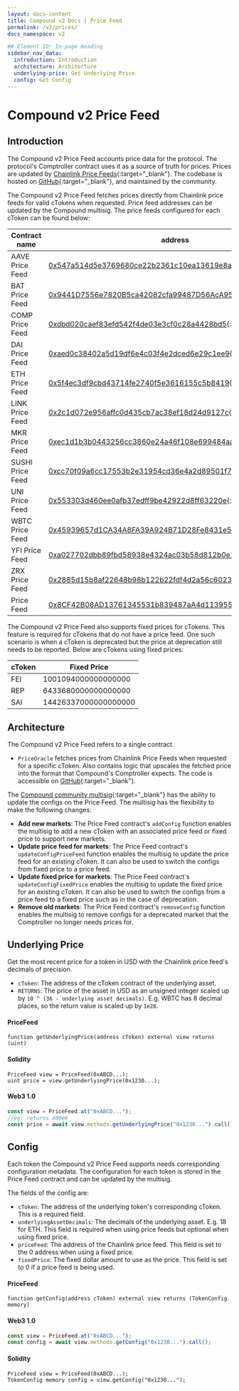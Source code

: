 ```yaml
---
layout: docs-content
title: Compound v2 Docs | Price Feed
permalink: /v2/prices/
docs_namespace: v2

## Element ID: In-page Heading
sidebar_nav_data:
  introduction: Introduction
  architecture: Architecture
  underlying-price: Get Underlying Price
  config: Get Config
---
```


# Compound v2 Price Feed

## Introduction

The Compound v2 Price Feed accounts price data for the protocol. The protocol's Comptroller contract uses it as a source of truth for prices. Prices are updated by [Chainlink Price Feeds](https://data.chain.link/){:target="_blank"}. The codebase is hosted on [GitHub](https://github.com/smartcontractkit/open-oracle/blob/master/contracts/PriceOracle/PriceOracle.sol){:target="_blank"}, and maintained by the community.

The Compound v2 Price Feed fetches prices directly from Chainlink price feeds for valid cTokens when requested. Price feed addresses can be updated by the Compound multisig. The price feeds configured for each cToken can be found below:

| Contract name | address |
|---------------|---------|
| AAVE Price Feed  | [0x547a514d5e3769680ce22b2361c10ea13619e8a9](https://etherscan.io/address/0x547a514d5e3769680ce22b2361c10ea13619e8a9){:target="_blank"} |
| BAT Price Feed   | [0x9441D7556e7820B5ca42082cfa99487D56AcA958](https://etherscan.io/address/0x9441D7556e7820B5ca42082cfa99487D56AcA958){:target="_blank"} |
| COMP Price Feed  | [0xdbd020caef83efd542f4de03e3cf0c28a4428bd5](https://etherscan.io/address/0xdbd020caef83efd542f4de03e3cf0c28a4428bd5){:target="_blank"} |
| DAI Price Feed   | [0xaed0c38402a5d19df6e4c03f4e2dced6e29c1ee9](https://etherscan.io/address/0xaed0c38402a5d19df6e4c03f4e2dced6e29c1ee9){:target="_blank"} |
| ETH Price Feed   | [0x5f4ec3df9cbd43714fe2740f5e3616155c5b8419](https://etherscan.io/address/0x5f4ec3df9cbd43714fe2740f5e3616155c5b8419){:target="_blank"} |
| LINK Price Feed  | [0x2c1d072e956affc0d435cb7ac38ef18d24d9127c](https://etherscan.io/address/0x2c1d072e956affc0d435cb7ac38ef18d24d9127c){:target="_blank"} |
| MKR Price Feed   | [0xec1d1b3b0443256cc3860e24a46f108e699484aa](https://etherscan.io/address/0xec1d1b3b0443256cc3860e24a46f108e699484aa){:target="_blank"} |
| SUSHI Price Feed | [0xcc70f09a6cc17553b2e31954cd36e4a2d89501f7](https://etherscan.io/address/0xcc70f09a6cc17553b2e31954cd36e4a2d89501f7){:target="_blank"} |
| UNI Price Feed   | [0x553303d460ee0afb37edff9be42922d8ff63220e](https://etherscan.io/address/0x553303d460ee0afb37edff9be42922d8ff63220e){:target="_blank"} |
| WBTC Price Feed  | [0x45939657d1CA34A8FA39A924B71D28Fe8431e581](https://etherscan.io/address/0x45939657d1CA34A8FA39A924B71D28Fe8431e581){:target="_blank"} |
| YFI Price Feed   | [0xa027702dbb89fbd58938e4324ac03b58d812b0e1](https://etherscan.io/address/0xa027702dbb89fbd58938e4324ac03b58d812b0e1){:target="_blank"} |
| ZRX Price Feed   | [0x2885d15b8af22648b98b122b22fdf4d2a56c6023](https://etherscan.io/address/0x2885d15b8af22648b98b122b22fdf4d2a56c6023){:target="_blank"} |
| Price Feed       | [0x8CF42B08AD13761345531b839487aA4d113955d9](https://etherscan.io/address/0x8CF42B08AD13761345531b839487aA4d113955d9){:target="_blank"} |

The Compound v2 Price Feed also supports fixed prices for cTokens. This feature is required for cTokens that do not have a price feed. One such scenario is when a cToken is deprecated but the price at deprecation still needs to be reported. Below are cTokens using fixed prices:

| cToken | Fixed Price |
|--------|-------------|
| FEI | 1001094000000000000 |
| REP | 6433680000000000000 |
| SAI | 14426337000000000000 |

## Architecture

The Compound v2 Price Feed refers to a single contract.
* `PriceOracle` fetches prices from Chainlink Price Feeds when requested for a specific cToken. Also contains logic that upscales the fetched price into the format that Compound's Comptroller expects. The code is accessible on [GitHub](https://github.com/smartcontractkit/open-oracle/blob/master/contracts/PriceOracle/PriceOracle.sol){:target="_blank"}.

The [Compound community multisig](https://etherscan.io/address/0xbbf3f1421d886e9b2c5d716b5192ac998af2012c){:target="_blank"} has the ability to update the configs on the Price Feed. The multisig has the flexibility to make the following changes:

* **Add new markets**: The Price Feed contract's `addConfig` function enables the multisig to add a new cToken with an associated price feed or fixed price to support new markets.
* **Update price feed for markets**: The Price Feed contract's `updateConfigPriceFeed` function enables the multisig to update the price feed for an existing cToken. It can also be used to switch the configs from fixed price to a price feed.
* **Update fixed price for markets**: The Price Feed contract's `updateConfigFixedPrice` enables the multisig to update the fixed price for an existing cToken. It can also be used to switch the configs from a price feed to a fixed price such as in the case of deprecation.
* **Remove old markets**: The Price Feed contract's `removeConfig` function enables the multisig to remove configs for a deprecated market that the Comptroller no longer needs prices for.

## Underlying Price

Get the most recent price for a token in USD with the Chainlink price feed's decimals of precision.

* `cToken`: The address of the cToken contract of the underlying asset.
* `RETURNS`: The price of the asset in USD as an unsigned integer scaled up by `10 ^ (36 - underlying asset decimals)`. E.g. WBTC has 8 decimal places, so the return value is scaled up by `1e28`.

#### PriceFeed

```solidity
function getUnderlyingPrice(address cToken) external view returns (uint)
```

#### Solidity

```solidity
PriceFeed view = PriceFeed(0xABCD...);
uint price = view.getUnderlyingPrice(0x1230...);
```

#### Web3 1.0

```js
const view = PriceFeed.at("0xABCD...");
//eg: returns 400e6
const price = await view.methods.getUnderlyingPrice("0x1230...").call();
```

## Config

Each token the Compound v2 Price Feed supports needs corresponding configuration metadata. The configuration for each token is stored in the Price Feed contract and can be updated by the multisig.

The fields of the config are:

* `cToken`: The address of the underlying token's corresponding cToken. This is a required field.
* `underlyingAssetDecimals`: The decimals of the underlying asset. E.g. 18 for ETH. This field is required when using price feeds but optional when using fixed price.
* `priceFeed`: The address of the Chainlink price feed. This field is set to the 0 address when using a fixed price.
* `fixedPrice`: The fixed dollar amount to use as the price. This field is set to 0 if a price feed is being used.

#### PriceFeed

```solidity
function getConfig(address cToken) external view returns (TokenConfig memory)
```

#### Web3 1.0

```js
const view = PriceFeed.at("0xABCD...");
const config = await view.methods.getConfig("0x1230...").call();
```

#### Solidity

```solidity
PriceFeed view = PriceFeed(0xABCD...);
TokenConfig memory config = view.getConfig("0x1230...");
```
